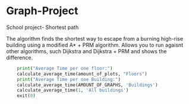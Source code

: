 # Graph-Project
School project- Shortest path

The algorithm finds the shortest way to escape from a burning high-rise building using a modified A* + PRM algorithm.
Allows you to run agaisnt other algorithms, such Dijkstra and Dijkstra + PRM and shows the difference.

```python
    print("Average Time per one floor:")
    calculate_average_time(amount_of_plots, "Floors")
    print("Average Time per one Building:")
    calculate_average_time(AMOUNT_OF_GRAPHS, 'Buildings')
    calculate_average_time(1, 'All buildings')
    exit(0)
```


